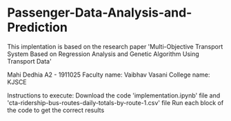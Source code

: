# Passenger-Data-Analysis-and-Prediction
This implentation is based on the research paper 'Multi-Objective Transport System Based on Regression Analysis and Genetic Algorithm Using Transport Data'

Mahi Dedhia
A2 - 1911025
Faculty name: Vaibhav Vasani
College name: KJSCE

Instructions to execute:
Download the code 'implementation.ipynb' file and 'cta-ridership-bus-routes-daily-totals-by-route-1.csv' file
Run each block of the code to get the correct results
